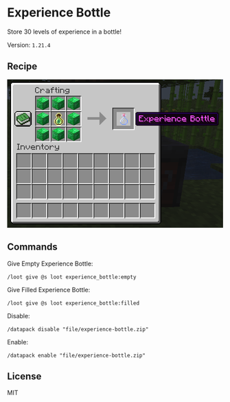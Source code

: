 # Experience Bottle

Store 30 levels of experience in a bottle!

Version: `1.21.4`

## Recipe

![recipe](https://raw.githubusercontent.com/lullaby6/experience-bottle-data-pack/refs/heads/main/images/recipe.png)

## Commands

Give Empty Experience Bottle:

```mcfunction
/loot give @s loot experience_bottle:empty
```

Give Filled Experience Bottle:

```mcfunction
/loot give @s loot experience_bottle:filled
```

Disable:

```mcfunction
/datapack disable "file/experience-bottle.zip"
```

Enable:

```mcfunction
/datapack enable "file/experience-bottle.zip"
```

## License

MIT